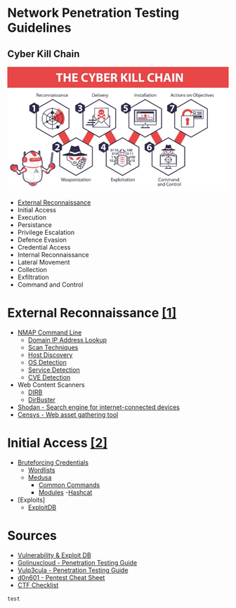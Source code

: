 # Network Penetration Testing Guidelines

## Cyber Kill Chain
![image](src/cyber-kill-chain.jfif)
- [External Reconnaissance](#external-reconnaissance)
- Initial Access
- Execution
- Persistance
- Privilege Escalation
- Defence Evasion
- Credential Access
- Internal Reconnaissance
- Lateral Movement
- Collection
- Exfiltration
- Command and Control

# External Reconnaissance [[1]](https://attack.mitre.org/tactics/TA0043/)
- [NMAP Command Line](nmap.md)
    - [Domain IP Address Lookup](nmap.md#domain-ip-address-lookup)
    - [Scan Techniques](nmap.md#scan-techniques)
    - [Host Discovery](nmap.md#host-discovery)
    - [OS Detection](nmap.md#os-detection)
    - [Service Detection](nmap.md#service-detection)
    - [CVE Detection](nmap.md#CVE-detection)
- Web Content Scanners
    - [DIRB](https://medium.com/tech-zoom/dirb-a-web-content-scanner-bc9cba624c86)
    - [DirBuster](https://www.hackingarticles.in/comprehensive-guide-on-dirbuster-tool/)
- [Shodan - Search engine for internet-connected devices](https://www.shodan.io/)
- [Censys - Web asset gathering tool](https://censys.io/)

# Initial Access [[2]](https://attack.mitre.org/tactics/TA0001/)
- [Bruteforcing Credentials](bruteforce.md)
    - [Wordlists](bruteforce.md#wordlists)
    - [Medusa](bruteforce.md#medusa)
        - [Common Commands](bruteforce.md#common-commands)
        - [Modules](bruteforce.md#modules)
    -[Hashcat](bruteforce.md#hashcat)
- [Exploits]
    - [ExploitDB](https://www.exploit-db.com/search?e_author=Metasploit)

# Sources
- [Vulnerability & Exploit DB](https://www.rapid7.com/db/)
- [Golinuxcloud - Penetration Testing Guide](https://www.golinuxcloud.com/learn-hacking-using-metasploitable-2/)
- [Vulp3cula - Penetration Testing Guide](https://vulp3cula.gitbook.io/hackers-grimoire/)
- [d0n601 - Pentest Cheat Sheet](https://github.com/d0n601/Pentest-Cheat-Sheet)
- [CTF Checklist](https://fareedfauzi.gitbook.io/ctf-checklist-for-beginner/)


```
test
```
